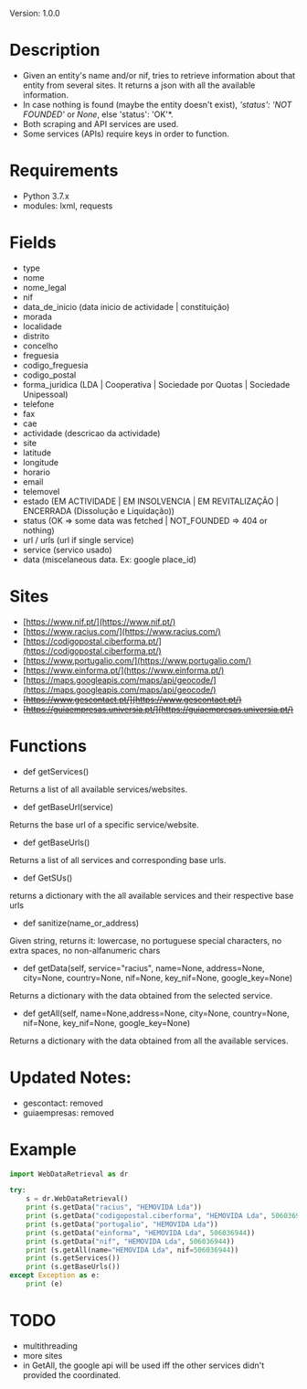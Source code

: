 
Version: 1.0.0

# Description

* Given an entity's name and/or nif, tries to retrieve information about that entity from several sites. It returns a json with all the available information.
* In case nothing is found (maybe the entity doesn't exist), *'status': 'NOT FOUNDED'* or *None*, else 'status': 'OK'*.
* Both scraping and API services are used.
* Some services (APIs) require keys in order to function.



# Requirements

* Python 3.7.x
* modules: lxml, requests


# Fields

* type
* nome
* nome_legal
* nif
* data_de_inicio    (data inicio de actividade | constituição)
* morada
* localidade
* distrito
* concelho
* freguesia
* codigo_freguesia
* codigo_postal
* forma_juridica    (LDA | Cooperativa | Sociedade por Quotas | Sociedade Unipessoal)
* telefone
* fax
* cae
* actividade         (descricao da actividade)
* site
* latitude
* longitude
* horario
* email
* telemovel
* estado        (EM ACTIVIDADE | EM INSOLVENCIA | EM REVITALIZAÇÃO | ENCERRADA (Dissolução e Liquidação))
* status        (OK => some data was fetched	| NOT_FOUNDED => 404 or nothing)
* url / urls	(url if single service)
* service	    (servico usado)
* data		    (miscelaneous data. Ex: google place_id)


# Sites
* [https://www.nif.pt/](https://www.nif.pt/)
* [https://www.racius.com/](https://www.racius.com/)
* [https://codigopostal.ciberforma.pt/](https://codigopostal.ciberforma.pt/)
* [https://www.portugalio.com/](https://www.portugalio.com/)
* [https://www.einforma.pt/](https://www.einforma.pt/)
* [https://maps.googleapis.com/maps/api/geocode/](https://maps.googleapis.com/maps/api/geocode/)
* ~~[https://www.gescontact.pt/](https://www.gescontact.pt/)~~
* ~~[https://guiaempresas.universia.pt/](https://guiaempresas.universia.pt/)~~



# Functions

* def getServices()

Returns a list of all available services/websites.

* def getBaseUrl(service)

Returns the base url of a specific service/website.

* def getBaseUrls()

Returns a list of all services and corresponding base urls.

* def GetSUs()

returns a dictionary with the all available services and their respective base urls

* def sanitize(name_or_address)

Given string, returns it: lowercase, no portuguese special characters, no extra spaces, no non-alfanumeric chars

* def getData(self, service="racius", name=None, address=None, city=None, country=None, nif=None, key_nif=None, google_key=None)

Returns a dictionary with the data obtained from the selected service.

* def getAll(self, name=None,address=None, city=None, country=None, nif=None, key_nif=None, google_key=None)

Returns a dictionary with the data obtained from all the available services.



# Updated Notes:
* gescontact: removed
* guiaempresas: removed


# Example

```python
import WebDataRetrieval as dr

try:
	s = dr.WebDataRetrieval()	
	print (s.getData("racius", "HEMOVIDA Lda"))
	print (s.getData("codigopostal.ciberforma", "HEMOVIDA Lda", 506036944))
	print (s.getData("portugalio", "HEMOVIDA Lda"))
	print (s.getData("einforma", "HEMOVIDA Lda", 506036944))
	print (s.getData("nif", "HEMOVIDA Lda", 506036944))
	print (s.getAll(name="HEMOVIDA Lda", nif=506036944))
	print (s.getServices())
	print (s.getBaseUrls())
except Exception as e:
	print (e)
```

# TODO
* multithreading
* more sites
* in GetAll, the google api will be used iff the other services didn't provided the coordinated.

